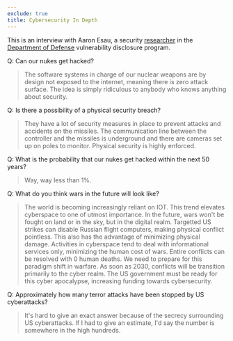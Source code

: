 ```yaml
---
exclude: true
title: Cybersecurity In Depth
---
```


This is an interview with Aaron Esau, a security [researcher](https://twitter.com/dc3vdp/status/1125483870902788100) in the [Department of Defense](https://hackerone.com/arinerron2) vulnerability disclosure program.

Q: Can our nukes get hacked? 

> The software systems in charge of our nuclear weapons are by design not exposed to the internet, meaning there is zero attack surface. The idea is simply ridiculous to anybody who knows anything about security.

Q: Is there a possibility of a physical security breach? 

> They have a lot of security measures in place to prevent attacks and accidents on the missiles. The communication line between the controller and the missiles is underground and there are cameras set up on poles to monitor. Physical security is highly enforced.

Q: What is the probability that our nukes get hacked within the next 50 years? 

> Way, way less than 1%.

Q: What do you think wars in the future will look like? 

> The world is becoming increasingly reliant on IOT. This trend elevates cyberspace to one of utmost importance. In the future, wars won't be fought on land or in the sky, but in the digital realm. Targetted US strikes can disable Russian flight computers, making physical conflict pointless. This also has the advantage of minimizing physical damage. Activities in cyberspace tend to deal with informational services only, minimizing the human cost of wars. Entire conflicts can be resolved with 0 human deaths. We need to prepare for this paradigm shift in warfare. As soon as 2030, conflicts will be transition primarily to the cyber realm. The US government must be ready for this cyber apocalypse, increasing funding towards cybersecurity.

Q: Approximately how many terror attacks have been stopped by US cyberattacks? 

> It's hard to give an exact answer because of the secrecy surrounding US cyberattacks. If I had to give an estimate, I'd say the number is somewhere in the high hundreds.

